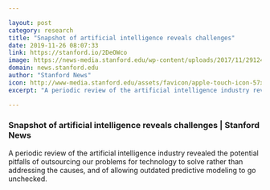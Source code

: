 ```yaml
---

layout: post
category: research
title: "Snapshot of artificial intelligence reveals challenges"
date: 2019-11-26 08:07:33
link: https://stanford.io/2DeOWco
image: https://news-media.stanford.edu/wp-content/uploads/2017/11/29124915/AIart.jpg
domain: news.stanford.edu
author: "Stanford News"
icon: http://www-media.stanford.edu/assets/favicon/apple-touch-icon-57x57.png
excerpt: "A periodic review of the artificial intelligence industry revealed the potential pitfalls of outsourcing our problems for technology to solve rather than addressing the causes, and of allowing outdated predictive modeling to go unchecked."

---
```


### Snapshot of artificial intelligence reveals challenges | Stanford News

A periodic review of the artificial intelligence industry revealed the potential pitfalls of outsourcing our problems for technology to solve rather than addressing the causes, and of allowing outdated predictive modeling to go unchecked.